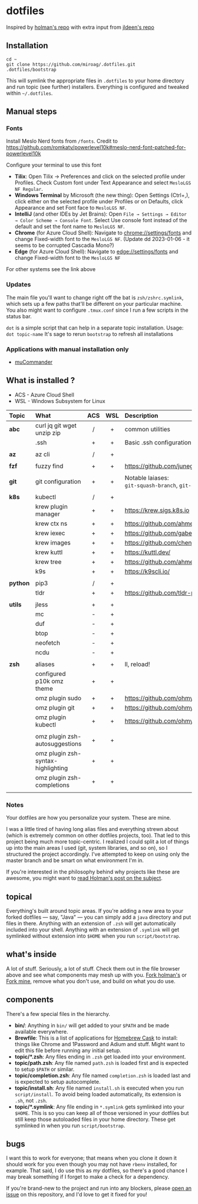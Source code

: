 # dotfiles
Inspired by [holman's repo](https://github.com/holman/dotfiles) with extra input from [jldeen's repo](https://github.com/jldeen/dotfiles)

## Installation
```shell
cd ~
git clone https://github.com/miroag/.dotfiles.git
.dotfiles/bootstrap
```

This will symlink the appropriate files in `.dotfiles` to your home directory and run topic (see further) installers.
Everything is configured and tweaked within `~/.dotfiles`.

## Manual steps
### Fonts
Install Meslo Nerd fonts from `/fonts`. Credit to https://github.com/romkatv/powerlevel10k#meslo-nerd-font-patched-for-powerlevel10k

Configure your terminal to use this font
- __Tilix__: Open Tilix → Preferences and click on the selected profile under Profiles.
Check Custom font under Text Appearance and select `MesloLGS NF Regular`.
- __Windows Terminal__ by Microsoft (the new thing): Open Settings (Ctrl+,),
click either on the selected profile under Profiles or on Defaults, click Appearance and set Font face to `MesloLGS NF`.
- __IntelliJ__ (and other IDEs by Jet Brains): Open `File → Settings → Editor → Color Scheme → Console Font`.
Select Use console font instead of the default and set the font name to `MesloLGS NF`.
- __Chrome__ (for Azure Cloud Shell):  Navigate to [chrome://settings/fonts](chrome://settings/fonts)
and change Fixed-width font to the `MesloLGS NF`. (Update dd 2023-01-06 - it seems to be corrupted Cascadia Mono?)
- __Edge__ (for Azure Cloud Shell):  Navigate to [edge://settings/fonts](edge://settings/fonts)
and change Fixed-width font to the `MesloLGS NF`

For other systems see the link above

### Updates

The main file you'll want to change right off the bat is `zsh/zshrc.symlink`,
which sets up a few paths that'll be different on your particular machine. You also might want to configure `.tmux.conf` since I run a few scripts in the status bar.

`dot` is a simple script that can help in a separate topic installation. Usage: `dot topic-name`
It's sage to rerun `bootstrap` to refresh all installations

### Applications with manual installation only

- [muCommander](https://www.mucommander.com/)


## What is installed ?
- ACS - Azure Cloud Shell
- WSL - Windows Subsystem for Linux

| Topic      | What                               | ACS | WSL | Description                                                    |
|:-----------|:-----------------------------------|:---:|:---:|:---------------------------------------------------------------|
| **abc**    | curl jq git wget unzip zip         |  /  |  +  | common utilities                                               |
|            | .ssh                               |  +  |  +  | Basic .ssh configuration (no keys)                             |
|            |                                    |     |     |                                                                |
| **az**     | az cli                             |  /  |  +  |                                                                |
|            |                                    |     |     |                                                                |
| **fzf**    | fuzzy find                         |  +  |  +  | https://github.com/junegunn/fzf                                |
|            |                                    |     |     |                                                                |
| **git**    | git configuration                  |  +  |  +  | Notable laiases:<br/>`git-squash-branch`, `git-cleanup`        |
|            |                                    |     |     |                                                                |
| **k8s**    | kubectl                            |  /  |  +  |                                                                |
|            | krew plugin manager                |  +  |  +  | https://krew.sigs.k8s.io                                       |
|            | krew ctx ns                        |  +  |  +  | https://github.com/ahmetb/kubectx                              |
|            | krew iexec                         |  +  |  +  | https://github.com/gabeduke/kubectl-iexec                      |
|            | krew images                        |  +  |  +  | https://github.com/chenjiandongx/kubectl-images                |
|            | krew kuttl                         |  +  |  +  | https://kuttl.dev/                                             |
|            | krew tree                          |  +  |  +  | https://github.com/ahmetb/kubectl-tree                         |
|            | k9s                                |  +  |  +  | https://k9scli.io/                                             |
|            |                                    |     |     |                                                                |
| **python** | pip3                               |  /  |  +  |                                                                |
|            | tldr                               |  +  |  +  | https://github.com/tldr-pages/tldr                             |
|            |                                    |     |     |                                                                |
| **utils**  | jless                              |  +  |  +  |                                                                |
|            | mc                                 |  -  |  +  |                                                                |
|            | duf                                |  -  |  +  |                                                                |
|            | btop                               |  -  |  +  |                                                                |
|            | neofetch                           |  -  |  +  |                                                                |
|            | ncdu                               |  -  |  +  |                                                                |
|            |                                    |     |     |                                                                |
| **zsh**    | aliases                            |  +  |  +  | ll, reload!                                                    |
|            | configured p10k omz theme          |  +  |  +  |                                                                |
|            | omz plugin sudo                    |  +  |  +  | https://github.com/ohmyzsh/ohmyzsh/tree/master/plugins/sudo    |
|            | omz plugin git                     |  +  |  +  | https://github.com/ohmyzsh/ohmyzsh/tree/master/plugins/git     |
|            | omz plugin kubectl                 |  +  |  +  | https://github.com/ohmyzsh/ohmyzsh/tree/master/plugins/kubectl |
|            |                                    |     |     |                                                                |
|            | omz plugin zsh-autosuggestions     |  +  |  +  |                                                                |
|            | omz plugin zsh-syntax-highlighting |  +  |  +  |                                                                |
|            | omz plugin zsh-completions         |  +  |  +  |                                                                |
|            |                                    |     |     |                                                                |

### Notes
Your dotfiles are how you personalize your system. These are mine.

I was a little tired of having long alias files and everything strewn about
(which is extremely common on other dotfiles projects, too). That led to this
project being much more topic-centric. I realized I could split a lot of things
up into the main areas I used (git, system libraries, and so on), so I
structured the project accordingly.
I've attempted to keep on using only the master branch and be smart on what environment I'm in.

If you're interested in the philosophy behind why projects like these are
awesome, you might want to [read Holman's post on the
subject](http://zachholman.com/2010/08/dotfiles-are-meant-to-be-forked/).

## topical

Everything's built around topic areas. If you're adding a new area to your
forked dotfiles — say, "Java" — you can simply add a `java` directory and put
files in there. Anything with an extension of `.zsh` will get automatically
included into your shell. Anything with an extension of `.symlink` will get
symlinked without extension into `$HOME` when you run `script/bootstrap`.

## what's inside

A lot of stuff. Seriously, a lot of stuff. Check them out in the file browser
above and see what components may mesh up with you.
[Fork holman's](https://github.com/holman/dotfiles/fork) or [Fork mine](htps://github.com/jldeen/dotfiles/fork), remove what you don't
use, and build on what you do use.

## components

There's a few special files in the hierarchy.

- **bin/**: Anything in `bin/` will get added to your `$PATH` and be made
  available everywhere.
- **Brewfile**: This is a list of applications for [Homebrew Cask](https://caskroom.github.io) to install: things like Chrome and 1Password and Adium and stuff. Might want to edit this file before running any initial setup.
- **topic/\*.zsh**: Any files ending in `.zsh` get loaded into your
  environment.
- **topic/path.zsh**: Any file named `path.zsh` is loaded first and is
  expected to setup `$PATH` or similar.
- **topic/completion.zsh**: Any file named `completion.zsh` is loaded
  last and is expected to setup autocomplete.
- **topic/install.sh**: Any file named `install.sh` is executed when you run `script/install`. To avoid being loaded automatically, its extension is `.sh`, not `.zsh`.
- **topic/\*.symlink**: Any file ending in `*.symlink` gets symlinked into
  your `$HOME`. This is so you can keep all of those versioned in your dotfiles
  but still keep those autoloaded files in your home directory. These get
  symlinked in when you run `script/bootstrap`.

## bugs

I want this to work for everyone; that means when you clone it down it should
work for you even though you may not have `rbenv` installed, for example. That
said, I do use this as *my* dotfiles, so there's a good chance I may break
something if I forget to make a check for a dependency.

If you're brand-new to the project and run into any blockers, please
[open an issue](https://github.com/jldeen/dotfiles/issues) on this repository,
and I'd love to get it fixed for you!
